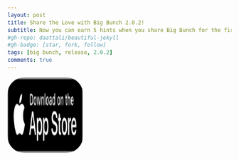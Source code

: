 ```yaml
---
layout: post
title: Share the Love with Big Bunch 2.0.2!
subtitle: Now you can earn 5 hints when you share Big Bunch for the first time. 💖
#gh-repo: daattali/beautiful-jekyll
#gh-badge: [star, fork, follow]
tags: [big bunch, release, 2.0.2]
comments: true
---
```

<a href="https://apps.apple.com/us/app/big-bunch/id1620207662" style="width: 170px; height: 170px; border-radius: 22%; overflow: hidden; display: inline-block; vertical-align: middle;"><img src="/assets/img/black.svg" alt="Big Bunch" style="width: 170px; height: 170px; border-radius: 22%; overflow: hidden; display: inline-block; vertical-align: middle;"></a>
